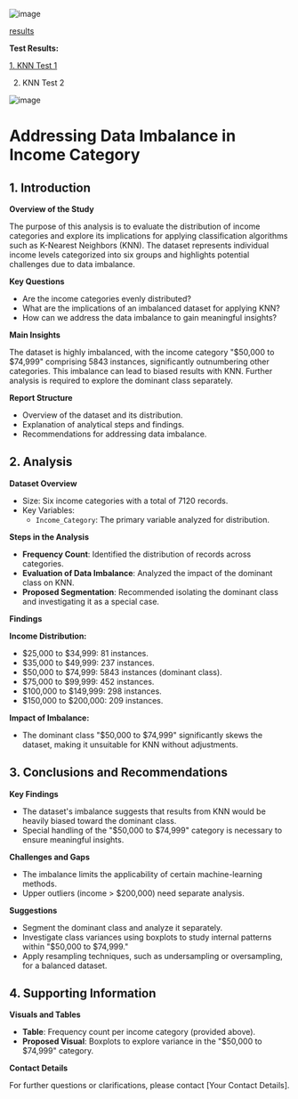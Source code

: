 ![image](https://github.com/user-attachments/assets/ce65b997-3401-487f-ad40-8882708743b7)

[results](https://github.com/data-portfolio-projects2/e-commerce/blob/main/1.%20customer%20analysis/1.%20data/2.%20processed/k%20accuracy.md)

**Test Results:**

[1. KNN Test 1](https://github.com/data-portfolio-projects2/e-commerce/blob/main/1.%20customer%20analysis/2.%20documentation/3.%20KNN%20test%201.md)

2. KNN Test 2

![image](https://github.com/user-attachments/assets/db112d3c-a929-40de-b144-02516d563df2)

# Addressing Data Imbalance in Income Category

## 1. Introduction

**Overview of the Study**

The purpose of this analysis is to evaluate the distribution of income categories and explore its implications for applying classification algorithms such as K-Nearest Neighbors (KNN). The dataset represents individual income levels categorized into six groups and highlights potential challenges due to data imbalance.

**Key Questions**

*   Are the income categories evenly distributed?
*   What are the implications of an imbalanced dataset for applying KNN?
*   How can we address the data imbalance to gain meaningful insights?

**Main Insights**

The dataset is highly imbalanced, with the income category "$50,000 to $74,999" comprising 5843 instances, significantly outnumbering other categories. This imbalance can lead to biased results with KNN. Further analysis is required to explore the dominant class separately.

**Report Structure**

*   Overview of the dataset and its distribution.
*   Explanation of analytical steps and findings.
*   Recommendations for addressing data imbalance.

## 2. Analysis

**Dataset Overview**

*   Size: Six income categories with a total of 7120 records.
*   Key Variables:
    *   `Income_Category`: The primary variable analyzed for distribution.

**Steps in the Analysis**

*   **Frequency Count**: Identified the distribution of records across categories.
*   **Evaluation of Data Imbalance**: Analyzed the impact of the dominant class on KNN.
*   **Proposed Segmentation**: Recommended isolating the dominant class and investigating it as a special case.

**Findings**

**Income Distribution:**

*   $25,000 to $34,999: 81 instances.
*   $35,000 to $49,999: 237 instances.
*   $50,000 to $74,999: 5843 instances (dominant class).
*   $75,000 to $99,999: 452 instances.
*   $100,000 to $149,999: 298 instances.
*   $150,000 to $200,000: 209 instances.

**Impact of Imbalance:**

*   The dominant class "$50,000 to $74,999" significantly skews the dataset, making it unsuitable for KNN without adjustments.

## 3. Conclusions and Recommendations

**Key Findings**

*   The dataset's imbalance suggests that results from KNN would be heavily biased toward the dominant class.
*   Special handling of the "$50,000 to $74,999" category is necessary to ensure meaningful insights.

**Challenges and Gaps**

*   The imbalance limits the applicability of certain machine-learning methods.
*   Upper outliers (income > $200,000) need separate analysis.

**Suggestions**

*   Segment the dominant class and analyze it separately.
*   Investigate class variances using boxplots to study internal patterns within "$50,000 to $74,999."
*   Apply resampling techniques, such as undersampling or oversampling, for a balanced dataset.

## 4. Supporting Information

**Visuals and Tables**

*   **Table**: Frequency count per income category (provided above).
*   **Proposed Visual**: Boxplots to explore variance in the "$50,000 to $74,999" category.

**Contact Details**

For further questions or clarifications, please contact [Your Contact Details].




